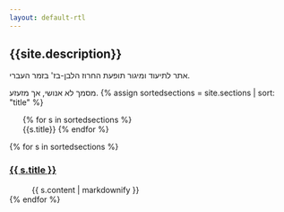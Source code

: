 ```yaml
---
layout: default-rtl
---
```


## {{site.description}}

אתר לתיעוד ומיגור תופעת החרוז הלבן-בז' בזמר העברי.

מסמך לא אנושי, אך מזעזע.
{% assign sortedsections = site.sections | sort: "title" %}
<ul id="toc">
  {% for s in sortedsections %}
  <li><a href="#{{s.url|slugify|replace:"-html",""}}">{{s.title}}</a>
  {% endfor %}
</ul>

<dl>
  {% for s in sortedsections %}
    <dt><h3 id="{{s.url|slugify|replace:"-html",""}}"><a href="#toc">{{ s.title }}</a></h3></dt>
    <dd>{{ s.content | markdownify }}</dd>
  {% endfor %}
</dl>

